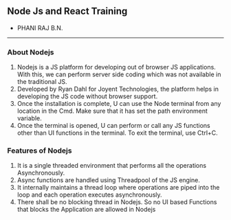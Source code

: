 ## Node Js and React Training
- PHANI RAJ B.N.
--------------------------------------------------------------------------------------------------
### About Nodejs
1. Nodejs is a JS platform for developing out of browser JS applications. With this, we can perform server side coding which was not available in the traditional JS. 
2. Developed by Ryan Dahl for Joyent Technologies, the platform helps in developing the JS code without browser support. 
3. Once the installation is complete, U can use the Node terminal from any location in the Cmd. Make sure that it has set the path environment variable. 
4. Once the terminal is opened, U can perform or call any JS functions other than UI functions in the terminal. To exit the terminal, use Ctrl+C. 

### Features of Nodejs
1. It is a single threaded environment that performs all the operations Asynchronously.
2. Async functions are handled using Threadpool of the JS engine. 
3. It internally maintains a thread loop where operations are piped into the loop and each operation executes asynchronously. 
4. There shall be no blocking thread in Nodejs. So no UI based Functions that blocks the Application are allowed in Nodejs

